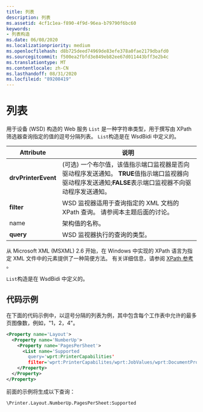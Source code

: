 ```yaml
---
title: 列表
description: 列表
ms.assetid: 4cf1c1ea-f890-4f9d-96ea-b79790f6bc60
keywords:
- 列表构造
ms.date: 06/08/2020
ms.localizationpriority: medium
ms.openlocfilehash: d8b725deed74969de83efe378a0fae2179dbafd0
ms.sourcegitcommit: f500ea2fbfd3e849eb82ee67d011443bff3e2b4c
ms.translationtype: MT
ms.contentlocale: zh-CN
ms.lasthandoff: 08/31/2020
ms.locfileid: "89208419"
---
```

# <a name="list"></a>列表

用于设备 (WSD) 构造的 Web 服务 `List` 是一种字符串类型，用于撰写由 XPath 筛选器查询指定的值的逗号分隔列表。 `List`构造是在 WsdBidi 中定义的。

| Attribute | 说明 |
| --- | --- |
| **drvPrinterEvent** |  (可选) 一个布尔值，该值指示端口监视器是否向驱动程序发送通知。 **TRUE**值指示端口监视器向驱动程序发送通知;**FALSE**表示端口监视器不向驱动程序发送通知。 |
| **filter** | WSD 监视器适用于查询指定的 XML 文档的 XPath 查询。 请参阅本主题后面的讨论。 |
| name  | 架构值的名称。 |
| **query** | WSD 监视器执行的查询的类型。 |

从 Microsoft XML (MSXML) 2.6 开始，在 Windows 中实现的 XPath 语言为指定 XML 文件中的元素提供了一种简便方法。 有关详细信息，请参阅 [XPath 参考](/previous-versions/dotnet/netframework-4.0/ms256115(v=vs.100)) 。

`List`构造是在 WsdBidi 中定义的。

## <a name="code-example"></a>代码示例

在下面的代码示例中，以逗号分隔的列表为例，其中包含每个工作表中允许的最多页图像数，例如，"1，2，4"。

```xml
<Property name='Layout'>
  <Property name='NumberUp'>
    <Property name='PagesPerSheet'>
      <List name='Supported
        query='wprt:PrinterCapabilities'
        filter='wprt:PrinterCapabilites/wprt:JobValues/wprt:DocumentProcessing/wprt:NumberUp/wprt:NUpPagesPerSheet/wprt:AllowedValue'/>
    </Property>
  </Property>
</Property>
```

前面的示例将生成以下查询：

```console
\Printer.Layout.NumberUp.PagesPerSheet:Supported
```